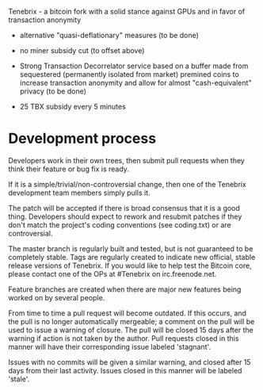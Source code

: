 Tenebrix - a bitcoin fork with a solid stance against GPUs and in favor of transaction anonymity 

 - alternative "quasi-deflationary" measures (to be done)
 
 - no miner subsidy cut (to offset above)
 
 - Strong Transaction Decorrelator service based on a buffer made from 
 sequestered (permanently isolated from market) premined coins to increase
 transaction anonymity and allow for almost  "cash-equivalent" privacy 
(to be done)

 - 25 TBX subsidy every 5 minutes
 
 
Development process
===================

Developers work in their own trees, then submit pull requests when
they think their feature or bug fix is ready.

If it is a simple/trivial/non-controversial change, then one of the
Tenebrix development team members simply pulls it.

The patch will be accepted if there is broad consensus that it is a
good thing.  Developers should expect to rework and resubmit patches
if they don't match the project's coding conventions (see coding.txt)
or are controversial.

The master branch is regularly built and tested, but is not guaranteed
to be completely stable. Tags are regularly created to indicate new
official, stable release versions of Tenebrix. If you would like to
help test the Bitcoin core, please contact one of the OPs at #Tenebrix on irc.freenode.net.

Feature branches are created when there are major new features being
worked on by several people.

From time to time a pull request will become outdated. If this occurs, and
the pull is no longer automatically mergeable; a comment on the pull will
be used to issue a warning of closure. The pull will be closed 15 days
after the warning if action is not taken by the author. Pull requests closed
in this manner will have their corresponding issue labeled 'stagnant'.

Issues with no commits will be given a similar warning, and closed after
15 days from their last activity. Issues closed in this manner will be 
labeled 'stale'. 
